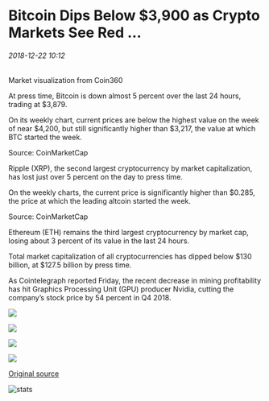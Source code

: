# Bitcoin Dips Below $3,900 as Crypto Markets See Red ...

###### 2018-12-22 10:12

Market visualization from Coin360

At press time, Bitcoin is down almost 5 percent over the last 24 hours, trading at $3,879.

On its weekly chart, current prices are below the highest value on the week of near $4,200, but still significantly higher than $3,217, the value at which BTC started the week.

Source: CoinMarketCap

Ripple (XRP), the second largest cryptocurrency by market capitalization, has lost just over 5 percent on the day to press time.

On the weekly charts, the current price is significantly higher than $0.285, the price at which the leading altcoin started the week.

Source: CoinMarketCap

Ethereum (ETH) remains the third largest cryptocurrency by market cap, losing about 3 percent of its value in the last 24 hours.

Total market capitalization of all cryptocurrencies has dipped below $130 billion, at $127.5 billion by press time.

As Cointelegraph reported Friday, the recent decrease in mining profitability has hit Graphics Processing Unit (GPU) producer Nvidia, cutting the company’s stock price by 54 percent in Q4 2018.

![](https://s3.cointelegraph.com/storage/uploads/view/0c10512ca7eb3eb070513d1ffb0a5967.png)

![](https://s3.cointelegraph.com/storage/uploads/view/481206d2fdc8d436f65ce9c1ebee7a11.png)

![](https://s3.cointelegraph.com/storage/uploads/view/31058c94216ede77ee950fb7aeec3acd.png)

![](https://s3.cointelegraph.com/storage/uploads/view/35b5235ee4567af3f057aa5733419af0.png)

[Original source](https://cointelegraph.com/news/bitcoin-dips-below-3-900-as-crypto-markets-see-red)

![stats](https://c.statcounter.com/11760860/0/a89fa40b/1/ "stats")
